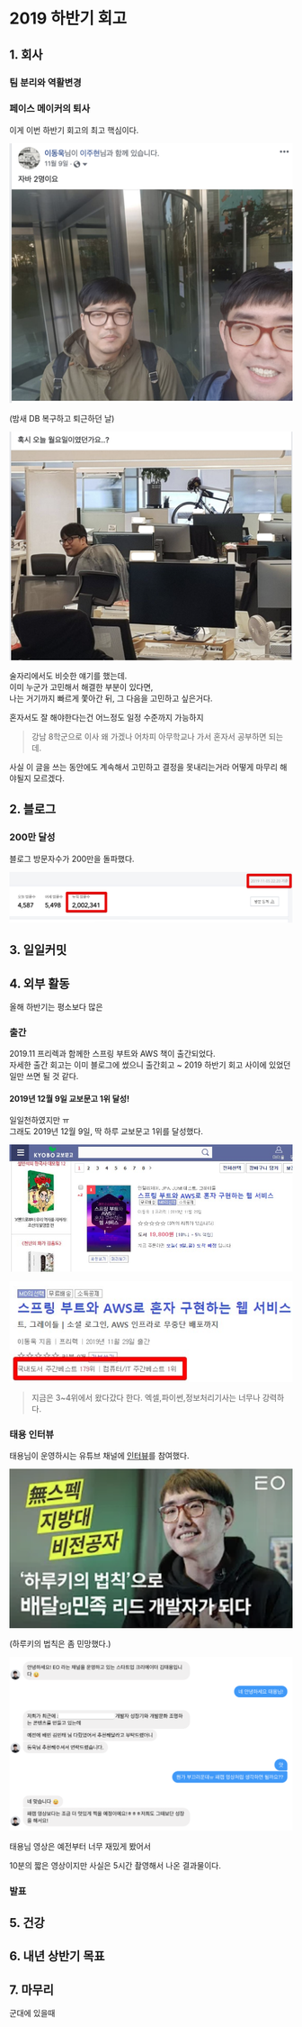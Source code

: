 # 2019 하반기 회고

## 1. 회사

### 팀 분리와 역활변경


### 페이스 메이커의 퇴사

이게 이번 하반기 회고의 최고 핵심이다.  

![hodolman1](./images/hodolman1.png)

(밤새 DB 복구하고 퇴근하던 날)  
  
![hodolman2](./images/hodolman2.png)

술자리에서도 비슷한 얘기를 했는데.  
이미 누군가 고민해서 해결한 부분이 있다면,  
나는 거기까지 빠르게 쫓아간 뒤, 그 다음을 고민하고 싶은거다.  
  

  
혼자서도 잘 해야한다는건 어느정도 일정 수준까지 가능하지

> 강남 8학군으로 이사 왜 가겠나
> 어차피 아무학교나 가서 혼자서 공부하면 되는데.


사실 이 글을 쓰는 동안에도 계속해서 고민하고 결정을 못내리는거라 어떻게 마무리 해야될지 모르겠다.  


## 2. 블로그


### 200만 달성

블로그 방문자수가 200만을 돌파했다.

![blog](./images/blog1.png)


## 3. 일일커밋



## 4. 외부 활동

올해 하반기는 평소보다 많은 

### 출간

2019.11 프리렉과 함께한 스프링 부트와 AWS 책이 출간되었다.  
자세한 출간 회고는 이미 블로그에 썼으니 출간회고 ~ 2019 하반기 회고 사이에 있었던 일만 쓰면 될 것 같다.

#### 2019년 12월 9일 교보문고 1위 달성!

일일천하였지만 ㅠ  
그래도 2019년 12월 9일, 딱 하루 교보문고 1위를 달성했다.

![book1](./images/book1.jpg)

![book2](./images/book2.jpg)

> 지금은 3~4위에서 왔다갔다 한다.
> 엑셀,파이썬,정보처리기사는 너무나 강력하다.


### 태용 인터뷰

태용님이 운영하시는 유튜브 채널에 [인터뷰](https://www.youtube.com/watch?v=V9AGvwPmnZU)를 참여했다.

![eo1](./images/eo1.png)

(하루키의 법칙은 좀 민망했다.)  
  

![eo2](./images/eo2.png)

태용님 영상은 예전부터 너무 재밌게 봤어서

10분의 짧은 영상이지만 사실은 5시간 촬영해서 나온 결과물이다.

### 발표


## 5. 건강


## 6. 내년 상반기 목표


## 7. 마무리

군대에 있을때 
